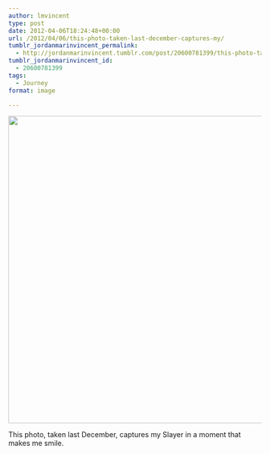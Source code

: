 ```yaml
---
author: lmvincent
type: post
date: 2012-04-06T18:24:48+00:00
url: /2012/04/06/this-photo-taken-last-december-captures-my/
tumblr_jordanmarinvincent_permalink:
  - http://jordanmarinvincent.tumblr.com/post/20600781399/this-photo-taken-last-december-captures-my
tumblr_jordanmarinvincent_id:
  - 20600781399
tags:
  - Journey
format: image

---
```

<img loading="lazy" src="https://jordansjourney.files.wordpress.com/2012/04/tumblr_m22ltda72m1rn5v6ko1_1280.jpg" alt="" width="612" height="612" class="alignnone size-full wp-image-172" />

This photo, taken last December, captures my Slayer in a moment that makes me smile.